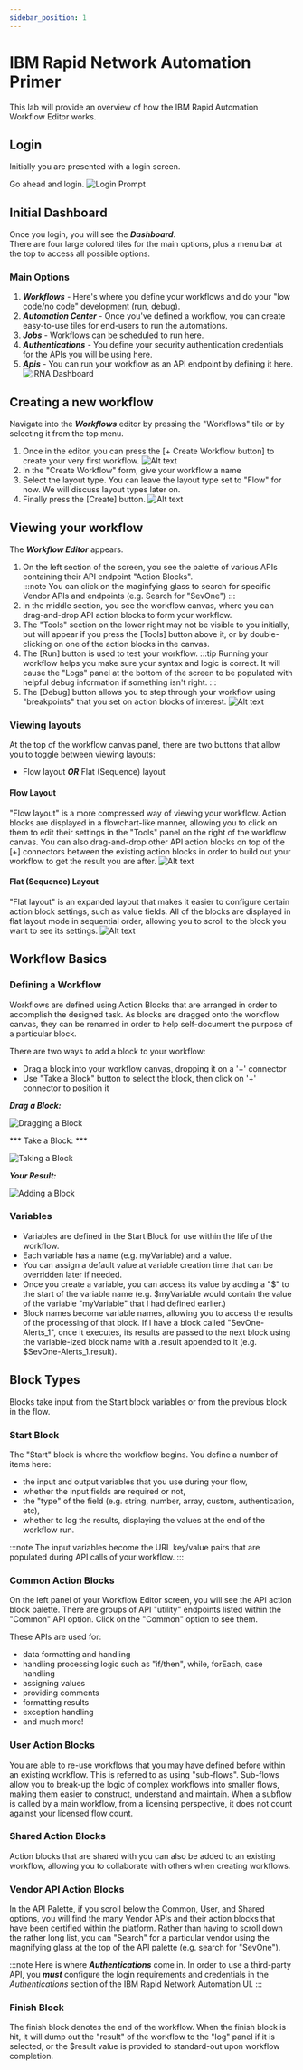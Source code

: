 ```yaml
---
sidebar_position: 1
---
```


# IBM Rapid Network Automation Primer

This lab will provide an overview of how the IBM Rapid Automation Workflow Editor works.

## Login
Initially you are presented with a login screen.  

Go ahead and login.
![Login Prompt](img/irna_primer/irna-login.png)

## Initial Dashboard 
Once you login, you will see the ***Dashboard***.  
There are four large colored tiles for the main options, plus a menu bar at the top to access all possible options.

### Main Options
1.  ***Workflows*** - Here's where you define your workflows and do your "low code/no code" development (run, debug).
2.  ***Automation Center*** - Once you've defined a workflow, you can create easy-to-use tiles for end-users to run the automations.
3.  ***Jobs*** - Workflows can be scheduled to run here.
4.  ***Authentications*** - You define your security authentication credentials for the APIs you will be using here.
5.  ***Apis*** - You can run your workflow as an API endpoint by defining it here.
![IRNA Dashboard](img/irna_primer/irna-dash.png)

## Creating a new workflow
Navigate into the ***Workflows*** editor by pressing the "Workflows" tile or by selecting it from the top menu.

1.  Once in the editor, you can press the [+ Create Workflow button] to create your very first workflow. 
![Alt text](img/irna_primer/irna-wf1.png)
2.  In the "Create Workflow" form, give your workflow a name
3.  Select the layout type.  You can leave the layout type set to "Flow" for now.  We will discuss layout types later on.  
4.  Finally press the [Create] button.
![Alt text](img/irna_primer/irna-wf2.png)

## Viewing your workflow
The ***Workflow Editor*** appears.
1.  On the left section of the screen, you see the palette of various APIs containing their API endpoint "Action Blocks".  
:::note
You can click on the maginfying glass to search for specific Vendor APIs and endpoints (e.g. Search for "SevOne")
:::
2.  In the middle section, you see the workflow canvas, where you can drag-and-drop API action blocks to form your workflow.
3.  The "Tools" section on the lower right may not be visible to you initially, but will appear if you press the [Tools] button above it, or by double-clicking on one of the action blocks in the canvas.
4.  The [Run] button is used to test your workflow.
 :::tip
 Running your workflow helps you make sure your syntax and logic is correct.  It will cause the "Logs" panel at the bottom of the screen to be populated with helpful debug information if something isn't right.
 :::
5.  The [Debug] button allows you to step through your workflow using "breakpoints" that you set on action blocks of interest.
![Alt text](img/irna_primer/irna-wf3.png)

### Viewing layouts
At the top of the workflow canvas panel, there are two buttons that allow you to toggle between viewing layouts:
* Flow layout ***OR*** Flat (Sequence) layout
#### Flow Layout
"Flow layout" is a more compressed way of viewing your workflow.  Action blocks are displayed in a flowchart-like manner, allowing you to click on them to edit their settings in the "Tools" panel on the right of the workflow canvas.  You can also drag-and-drop other API action blocks on top of the [+] connectors between the existing action blocks in order to build out your workflow to get the result you are after.
![Alt text](img/irna_primer/irna-flow-layout.png)

#### Flat (Sequence) Layout
"Flat layout" is an expanded layout that makes it easier to configure certain action block settings, such as value fields.  All of the blocks are displayed in flat layout mode in sequential order, allowing you to scroll to the block you want to see its settings.
![Alt text](img/irna_primer/irna-flat-layout.png)



## Workflow Basics

### Defining a Workflow
Workflows are defined using Action Blocks that are arranged in order to accomplish the designed task.  As blocks are dragged onto the workflow canvas, they can be renamed in order to help self-document the purpose of a particular block.

There are two ways to add a block to your workflow:
- Drag a block into your workflow canvas, dropping it on a '+' connector
- Use "Take a Block" button to select the block, then click on '+' connector to position it

***Drag a Block:***

![Dragging a Block](img/irna_primer/drag1.png)

*** Take a Block: ***

![Taking a Block](img/irna_primer/take1.png)

***Your Result:***

![Adding a Block](img/irna_primer/blockAdd.png)

### Variables
- Variables are defined in the Start Block for use within the life of the workflow.
- Each variable has a name (e.g. myVariable) and a value.  
- You can assign a default value at variable creation time that can be overridden later if needed.
- Once you create a variable, you can access its value by adding a "$" to the start of the variable name (e.g. $myVariable would contain the value of the variable "myVariable" that I had defined earlier.)
- Block names become variable names, allowing you to access the results of the processing of that block.  If I have a block called "SevOne-Alerts_1", once it executes, its results are passed to the next block using the variable-ized block name with a .result appended to it (e.g. $SevOne-Alerts_1.result).

## Block Types

Blocks take input from the Start block variables or from the previous block in the flow.  

### Start Block
The "Start" block is where the workflow begins.  You define a number of items here:
- the input and output variables that you use during your flow, 
- whether the input fields are required or not, 
- the "type" of the field (e.g. string, number, array, custom, authentication, etc), 
- whether to log the results, displaying the values at the end of the workflow run.

:::note
The input variables become the URL key/value pairs that are populated during API calls of your workflow.
:::

### Common Action Blocks
On the left panel of your Workflow Editor screen, you will see the API action block palette.  There are groups of API "utility" endpoints listed within the "Common" API option.  Click on the "Common" option to see them.  

These APIs are used for:
- data formatting and handling
- handling processing logic such as "if/then", while, forEach, case handling 
- assigning values
- providing comments
- formatting results
- exception handling
- and much more!

### User Action Blocks
You are able to re-use workflows that you may have defined before within an existing workflow.  This is referred to as using "sub-flows".  Sub-flows allow you to break-up the logic of complex workflows into smaller flows, making them easier to construct, understand and maintain.  When a subflow is called by a main workflow, from a licensing perspective, it does not count against your licensed flow count.

### Shared Action Blocks
Action blocks that are shared with you can also be added to an existing workflow, allowing you to collaborate with others when creating workflows.

### Vendor API Action Blocks
In the API Palette, if you scroll below the Common, User, and Shared options, you will find the many Vendor APIs and their action blocks that have been certified within the platform.
Rather than having to scroll down the rather long list, you can "Search" for a particular vendor using the magnifying glass at the top of the API palette (e.g. search for "SevOne").

:::note
Here is where ***Authentications*** come in.  In order to use a third-party API, you ***must*** configure the login requirements and credentials in the _Authentications_ section of the IBM Rapid Network Automation UI.
:::

### Finish Block
The finish block denotes the end of the workflow.  When the finish block is hit, it will dump out the "result" of the workflow to the "log" panel if it is selected, or the $result value is provided to standard-out upon workflow completion.


